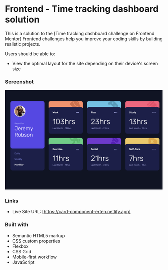 # Frontend - Time tracking dashboard solution

This is a solution to the [Time tracking dashboard challenge on Frontend Mentor] Frontend challenges help you improve your coding skills by building realistic projects.



Users should be able to:

- View the optimal layout for the site depending on their device's screen size

### Screenshot

![](./screenshot.png)

### Links

- Live Site URL: [https://card-component-erten.netlify.app]


### Built with

- Semantic HTML5 markup
- CSS custom properties
- Flexbox
- CSS Grid
- Mobile-first workflow
- JavaScript
